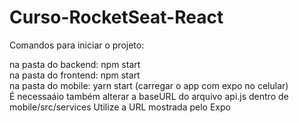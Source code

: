 # Curso-RocketSeat-React

Comandos para iniciar o projeto:

na pasta do backend: npm start  
na pasta do frontend: npm start  
na pasta do mobile: yarn start (carregar o app com expo no celular)  
É necessaáio também alterar a baseURL do arquivo api.js dentro de mobile/src/services  Utilize a URL mostrada pelo Expo

